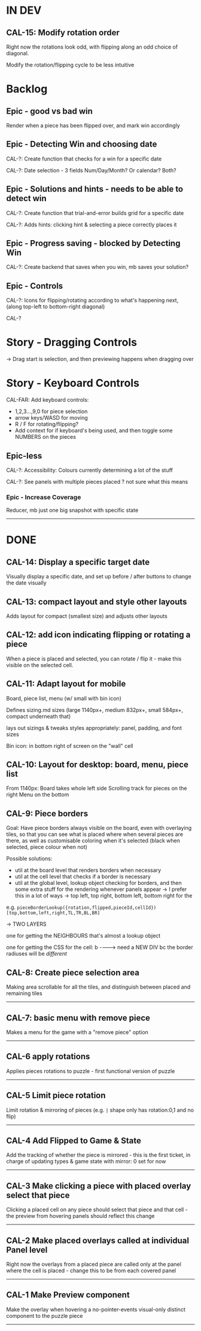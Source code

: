 # IN DEV

## CAL-15: Modify rotation order

Right now the rotations look odd, with flipping along an odd choice of diagonal.

Modify the rotation/flipping cycle to be less intuitive

# Backlog

## Epic - good vs bad win

Render when a piece has been flipped over, and mark win accordingly

## Epic - Detecting Win and choosing date

CAL-?: Create function that checks for a win for a specific date

CAL-?: Date selection - 3 fields Num/Day/Month? Or calendar? Both?

## Epic - Solutions and hints - needs to be able to detect win

CAL-?: Create function that trial-and-error builds grid for a specific date

CAL-?: Adds hints: clicking hint & selecting a piece correctly places it

## Epic - Progress saving - blocked by Detecting Win

CAL-?: Create backend that saves when you win, mb saves your solution?

## Epic - Controls

CAL-?: Icons for flipping/rotating according to what's happening next, (along top-left to bottom-right diagonal)

CAL-?

# Story - Dragging Controls

-> Drag start is selection, and then previewing happens when dragging over

# Story - Keyboard Controls

CAL-FAR: Add keyboard controls:

- 1,2,3...,9,0 for piece selection
- arrow keys/WASD for moving
- R / F for rotating/flipping?
- Add context for if keyboard's being used, and then toggle some NUMBERS on the pieces

## Epic-less

CAL-?: Accessibility: Colours currently determining a lot of the stuff

CAL-?: See panels with multiple pieces placed
? not sure what this means

### Epic - Increase Coverage

Reducer, mb just one big snapshot with specific state

---

# DONE

## CAL-14: Display a specific target date

Visually display a specific date, and set up before / after buttons to change the date visually

## CAL-13: compact layout and style other layouts

Adds layout for compact (smallest size) and adjusts other layouts

## CAL-12: add icon indicating flipping or rotating a piece

When a piece is placed and selected, you can rotate / flip it - make this visible on the selected cell.

## CAL-11: Adapt layout for mobile

Board, piece list, menu (w/ small with bin icon)

Defines sizing.md sizes (large 1140px+, medium 832px+, small 584px+, compact underneath that)

lays out sizings & tweaks styles appropriately: panel, padding, and font sizes

Bin icon: in bottom right of screen on the "wall" cell

## CAL-10: Layout for desktop: board, menu, piece list

From 1140px: Board takes whole left side
Scrolling track for pieces on the right
Menu on the bottom

## CAL-9: Piece borders

Goal: Have piece borders always visible on the board, even with overlaying tiles, so that you can see what is placed where when several pieces are there, as well as customisable coloring when it's selected (black when selected, piece colour when not)

Possible solutions:

- util at the board level that renders borders when necessary
- util at the cell level that checks if a border is necessary
- util at the global level, lookup object checking for borders, and then some extra stuff for the rendering whenever panels appear
  -> I prefer this in a lot of ways
  -> top left, top right, bottom left, bottom right for the

e.g. `pieceBorderLookup({rotation,flipped,pieceId,cellId})[top,bottom,left,right,TL,TR,BL,BR]`

-> TWO LAYERS

one for getting the NEIGHBOURS that's almost a lookup object

one for getting the CSS for the cell: b
----> need a NEW DIV bc the border radiuses will be _different_

## CAL-8: Create piece selection area

Making area scrollable for all the tiles, and distinguish between placed and remaining tiles

---

## CAL-7: basic menu with remove piece

Makes a menu for the game with a "remove piece" option

---

## CAL-6 apply rotations

Applies pieces rotations to puzzle - first functional version of puzzle

---

## CAL-5 Limit piece rotation

Limit rotation & mirroring of pieces (e.g. `|` shape only has rotation:0,1 and no flip)

---

## CAL-4 Add Flipped to Game & State

Add the tracking of whether the piece is mirrored - this is the first ticket, in charge of updating types & game state with mirror: 0 set for now

---

## CAL-3 Make clicking a piece with placed overlay select that piece

Clicking a placed cell on any piece should select that piece and that cell - the preview from hovering panels should reflect this change

---

## CAL-2 Make placed overlays called at individual Panel level

Right now the overlays from a placed piece are called only at the panel where the cell is placed - change this to be from each covered panel

---

## CAL-1 Make Preview component

Make the overlay when hovering a no-pointer-events visual-only distinct component to the puzzle piece

---
